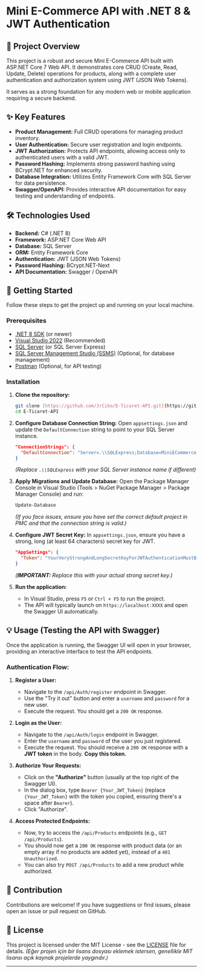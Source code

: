 # Mini E-Commerce API with .NET 8 & JWT Authentication

## 🚀 Project Overview

This project is a robust and secure Mini E-Commerce API built with ASP.NET Core 7 Web API. It demonstrates core CRUD (Create, Read, Update, Delete) operations for products, along with a complete user authentication and authorization system using JWT (JSON Web Tokens).

It serves as a strong foundation for any modern web or mobile application requiring a secure backend.

## ✨ Key Features

* **Product Management:** Full CRUD operations for managing product inventory.
* **User Authentication:** Secure user registration and login endpoints.
* **JWT Authorization:** Protects API endpoints, allowing access only to authenticated users with a valid JWT.
* **Password Hashing:** Implements strong password hashing using BCrypt.NET for enhanced security.
* **Database Integration:** Utilizes Entity Framework Core with SQL Server for data persistence.
* **Swagger/OpenAPI:** Provides interactive API documentation for easy testing and understanding of endpoints.

## 🛠️ Technologies Used

* **Backend:** C# (.NET 8)
* **Framework:** ASP.NET Core Web API
* **Database:** SQL Server
* **ORM:** Entity Framework Core
* **Authentication:** JWT (JSON Web Tokens)
* **Password Hashing:** BCrypt.NET-Next
* **API Documentation:** Swagger / OpenAPI

## 🚀 Getting Started

Follow these steps to get the project up and running on your local machine.

### Prerequisites

* [.NET 8 SDK](https://dotnet.microsoft.com/download/dotnet/8.0) (or newer)
* [Visual Studio 2022](https://visualstudio.microsoft.com/vs/) (Recommended)
* [SQL Server](https://www.microsoft.com/en-us/sql-server/sql-server-downloads) (or SQL Server Express)
* [SQL Server Management Studio (SSMS)](https://docs.microsoft.com/en-us/sql/ssms/download-sql-server-management-studio-ssms) (Optional, for database management)
* [Postman](https://www.postman.com/downloads/) (Optional, for API testing)

### Installation

1.  **Clone the repository:**
    ```bash
    git clone [https://github.com/JrCiko/E-Ticaret-API.git](https://github.com/JrCiko/E-Ticaret-API.git)
    cd E-Ticaret-API
    ```

2.  **Configure Database Connection String:**
    Open `appsettings.json` and update the `DefaultConnection` string to point to your SQL Server instance.

    ```json
    "ConnectionStrings": {
      "DefaultConnection": "Server=.\\SQLExpress;Database=MiniECommerceDB;Trusted_Connection=True;TrustServerCertificate=True;"
    }
    ```
    *(Replace `.\\SQLExpress` with your SQL Server instance name if different)*

3.  **Apply Migrations and Update Database:**
    Open the Package Manager Console in Visual Studio (Tools > NuGet Package Manager > Package Manager Console) and run:
    ```bash
    Update-Database
    ```
    *(If you face issues, ensure you have set the correct default project in PMC and that the connection string is valid.)*

4.  **Configure JWT Secret Key:**
    In `appsettings.json`, ensure you have a strong, long (at least 64 characters) secret key for JWT.

    ```json
    "AppSettings": {
      "Token": "YourVeryStrongAndLongSecretKeyForJWTAuthenticationMustBeAtLeast64CharactersLongToSecureYourAPI"
    }
    ```
    *(**IMPORTANT:** Replace this with your actual strong secret key.)*

5.  **Run the application:**
    * In Visual Studio, press `F5` or `Ctrl + F5` to run the project.
    * The API will typically launch on `https://localhost:XXXX` and open the Swagger UI automatically.

## 💡 Usage (Testing the API with Swagger)

Once the application is running, the Swagger UI will open in your browser, providing an interactive interface to test the API endpoints.

### Authentication Flow:

1.  **Register a User:**
    * Navigate to the `/api/Auth/register` endpoint in Swagger.
    * Use the "Try it out" button and enter a `username` and `password` for a new user.
    * Execute the request. You should get a `200 OK` response.

2.  **Login as the User:**
    * Navigate to the `/api/Auth/login` endpoint in Swagger.
    * Enter the `username` and `password` of the user you just registered.
    * Execute the request. You should receive a `200 OK` response with a **JWT token** in the body. **Copy this token.**

3.  **Authorize Your Requests:**
    * Click on the **"Authorize"** button (usually at the top right of the Swagger UI).
    * In the dialog box, type `Bearer {Your_JWT_Token}` (replace `{Your_JWT_Token}` with the token you copied, ensuring there's a space after `Bearer`).
    * Click "Authorize".

4.  **Access Protected Endpoints:**
    * Now, try to access the `/api/Products` endpoints (e.g., `GET /api/Products`).
    * You should now get a `200 OK` response with product data (or an empty array if no products are added yet), instead of a `401 Unauthorized`.
    * You can also try `POST /api/Products` to add a new product while authorized.

## 🤝 Contribution

Contributions are welcome! If you have suggestions or find issues, please open an issue or pull request on GitHub.

## 📄 License

This project is licensed under the MIT License - see the [LICENSE](LICENSE) file for details.
*(Eğer projen için bir lisans dosyası eklemek istersen, genellikle MIT lisansı açık kaynak projelerde yaygındır.)*

---
